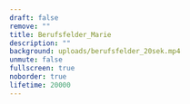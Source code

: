 ```yaml
---
draft: false
remove: ""
title: Berufsfelder_Marie
description: ""
background: uploads/berufsfelder_20sek.mp4
unmute: false
fullscreen: true
noborder: true
lifetime: 20000
---
```

